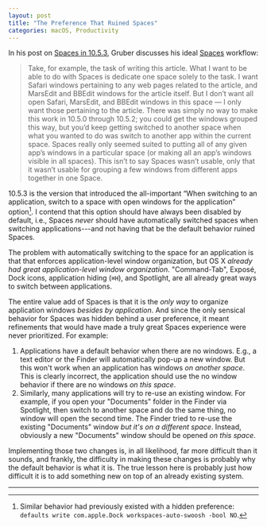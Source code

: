 ```yaml
---
layout: post
title: "The Preference That Ruined Spaces"
categories: macOS, Productivity
---
```


In his post on [Spaces in 10.5.3](https://daringfireball.net/2008/05/spaces), Gruber discusses his ideal [Spaces](https://en.wikipedia.org/wiki/Spaces_(software)) workflow:

> Take, for example, the task of writing this article. What I want to be able to do with Spaces is dedicate one space solely to the task. I want Safari windows pertaining to any web pages related to the article, and MarsEdit and BBEdit windows for the article itself. But I don’t want all open Safari, MarsEdit, and BBEdit windows in this space — I only want those pertaining to the article. There was simply no way to make this work in 10.5.0 through 10.5.2; you could get the windows grouped this way, but you’d keep getting switched to another space when what you wanted to do was switch to another app within the current space. Spaces really only seemed suited to putting all of any given app’s windows in a particular space (or making all an app’s windows visible in all spaces). This isn’t to say Spaces wasn’t usable, only that it wasn’t usable for grouping a few windows from different apps together in one Space.

10.5.3 is the version that introduced the all-important “When switching to an application, switch to a space with open windows for the application” option[^defaults]. I contend that this option should have always been disabled by default, i.e., Spaces *never* should have automatically switched spaces when switching  applications---and not having that be the default behavior ruined Spaces.

The problem with automatically switching to the space for an application is that that enforces application-level window organization, but OS X *already had great application-level window organization*. "Command-Tab", Exposé, Dock icons, application hiding (`⌘H`), and Spotlight, are all already great ways to switch between applications.

The entire value add of Spaces is that it is the *only way* to organize application windows *besides by application*. And since the only sensical behavior for Spaces was hidden behind a user preference, it meant refinements that would have made a truly great Spaces experience were never prioritized. For example:

1. Applications have a default behavior when there are no windows. E.g., a text editor or the Finder will automatically pop-up a new window. But this won't work when an application has windows *on another space*. This is clearly incorrect, the application should use the no window behavior if there are no windows *on this space*.
2. Similarly, many applications will try to re-use an existing window. For example, if you open your "Documents" folder in the Finder via Spotlight, then switch to another space and do the same thing, no window will open the second time. The Finder tried to re-use the existing "Documents" window *but it's on a different space*. Instead, obviously a new "Documents" window should be opened *on this space*.

Implementing those two changes is, in all likelihood, far more difficult than it sounds, and frankly, the difficulty in making these changes is probably why the default behavior is what it is. The true lesson here is probably just how difficult it is to add something new on top of an already existing system.

* * *

[^defaults]: Similar behavior had previously existed with a hidden preference: `defaults write com.apple.Dock workspaces-auto-swoosh -bool NO`.
